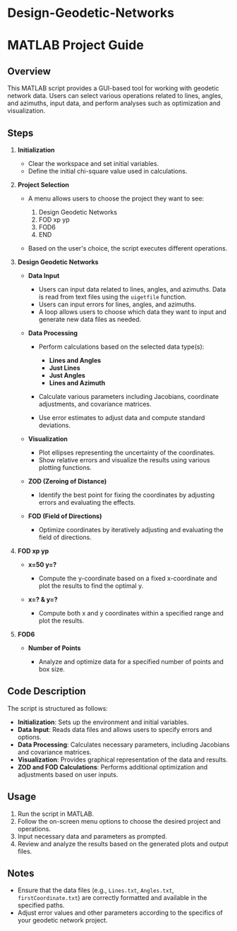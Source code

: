 # Design-Geodetic-Networks

# MATLAB Project Guide

## Overview

This MATLAB script provides a GUI-based tool for working with geodetic network data. Users can select various operations related to lines, angles, and azimuths, input data, and perform analyses such as optimization and visualization.

## Steps

1. **Initialization**

   - Clear the workspace and set initial variables.
   - Define the initial chi-square value used in calculations.

2. **Project Selection**

   - A menu allows users to choose the project they want to see:
     1. Design Geodetic Networks
     2. FOD xp yp
     3. FOD6
     4. END

   - Based on the user's choice, the script executes different operations.

3. **Design Geodetic Networks**

   - **Data Input**

     - Users can input data related to lines, angles, and azimuths. Data is read from text files using the `uigetfile` function.
     - Users can input errors for lines, angles, and azimuths.
     - A loop allows users to choose which data they want to input and generate new data files as needed.

   - **Data Processing**

     - Perform calculations based on the selected data type(s):
       - **Lines and Angles**
       - **Just Lines**
       - **Just Angles**
       - **Lines and Azimuth**

     - Calculate various parameters including Jacobians, coordinate adjustments, and covariance matrices.
     - Use error estimates to adjust data and compute standard deviations.

   - **Visualization**

     - Plot ellipses representing the uncertainty of the coordinates.
     - Show relative errors and visualize the results using various plotting functions.

   - **ZOD (Zeroing of Distance)**

     - Identify the best point for fixing the coordinates by adjusting errors and evaluating the effects.

   - **FOD (Field of Directions)**

     - Optimize coordinates by iteratively adjusting and evaluating the field of directions.

4. **FOD xp yp**

   - **x=50 y=?**

     - Compute the y-coordinate based on a fixed x-coordinate and plot the results to find the optimal y.

   - **x=? & y=?**

     - Compute both x and y coordinates within a specified range and plot the results.

5. **FOD6**

   - **Number of Points**

     - Analyze and optimize data for a specified number of points and box size.

## Code Description

The script is structured as follows:

- **Initialization**: Sets up the environment and initial variables.
- **Data Input**: Reads data files and allows users to specify errors and options.
- **Data Processing**: Calculates necessary parameters, including Jacobians and covariance matrices.
- **Visualization**: Provides graphical representation of the data and results.
- **ZOD and FOD Calculations**: Performs additional optimization and adjustments based on user inputs.

## Usage

1. Run the script in MATLAB.
2. Follow the on-screen menu options to choose the desired project and operations.
3. Input necessary data and parameters as prompted.
4. Review and analyze the results based on the generated plots and output files.

## Notes

- Ensure that the data files (e.g., `Lines.txt`, `Angles.txt`, `firstCoordinate.txt`) are correctly formatted and available in the specified paths.
- Adjust error values and other parameters according to the specifics of your geodetic network project.

